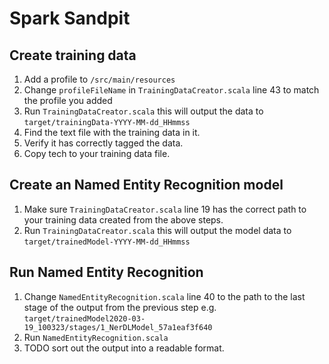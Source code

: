 # Spark Sandpit

## Create training data

1. Add a profile to `/src/main/resources`
1. Change `profileFileName` in `TrainingDataCreator.scala` line 43 to match the profile you added
1. Run `TrainingDataCreator.scala` this will output the data to `target/trainingData-YYYY-MM-dd_HHmmss`
1. Find the text file with the training data in it.
1. Verify it has correctly tagged the data.
1. Copy tech to your training data file.

## Create an Named Entity Recognition model

1. Make sure `TrainingDataCreator.scala` line 19 has the correct path to your training data created from the above steps.
1. Run `TrainingDataCreator.scala` this will output the model data to `target/trainedModel-YYYY-MM-dd_HHmmss`

## Run Named Entity Recognition

1. Change `NamedEntityRecognition.scala` line 40 to the path to the last stage of the output from the previous step e.g. `target/trainedModel2020-03-19_100323/stages/1_NerDLModel_57a1eaf3f640`
1. Run `NamedEntityRecognition.scala`
1. TODO sort out the output into a readable format.